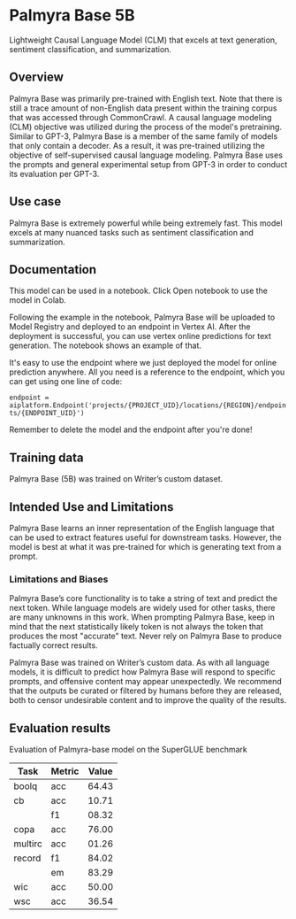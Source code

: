 # Palmyra Base 5B
Lightweight Causal Language Model (CLM) that excels at text generation, sentiment classification, and summarization.


## Overview

Palmyra Base was primarily pre-trained with English text. Note that there is still a trace amount of non-English data present within the training corpus that was accessed through CommonCrawl. A causal language modeling (CLM) objective was utilized during the process of the model's pretraining. Similar to GPT-3, Palmyra Base is a member of the same family of models that only contain a decoder. As a result, it was pre-trained utilizing the objective of self-supervised causal language modeling. Palmyra Base uses the prompts and general experimental setup from GPT-3 in order to conduct its evaluation per GPT-3.


## Use case
Palmyra Base is extremely powerful while being extremely fast. This model excels at many nuanced tasks such as sentiment classification and summarization.


## Documentation

This model can be used in a notebook. Click Open notebook to use the model in Colab.

Following the example in the notebook, Palmyra Base will be uploaded to Model Registry and deployed to an endpoint in Vertex AI. After the deployment is successful, you can use vertex online predictions for text generation. The notebook shows an example of that.

It's easy to use the endpoint where we just deployed the model for online prediction anywhere. All you need is a reference to the endpoint, which you can get using one line of code:

```endpoint = aiplatform.Endpoint('projects/{PROJECT_UID}/locations/{REGION}/endpoints/{ENDPOINT_UID}')```

Remember to delete the model and the endpoint after you're done!


## Training data

Palmyra Base (5B) was trained on Writer’s custom dataset.


## Intended Use and Limitations

Palmyra Base learns an inner representation of the English language that can be used to extract features useful for downstream tasks. However, the model is best at what it was pre-trained for which is generating text from a prompt.

### Limitations and Biases

Palmyra Base’s core functionality is to take a string of text and predict the next token. While language models are widely used for other tasks, there are many unknowns in this work. When prompting Palmyra Base, keep in mind that the next statistically likely token is not always the token that produces the most "accurate" text. Never rely on Palmyra Base to produce factually correct results.

Palmyra Base was trained on Writer’s custom data. As with all language models, it is difficult to predict how Palmyra Base will respond to specific prompts, and offensive content may appear unexpectedly. We recommend that the outputs be curated or filtered by humans before they are released, both to censor undesirable content and to improve the quality of the results.


## Evaluation results

Evaluation of Palmyra-base model on the SuperGLUE benchmark


|   Task     | Metric | Value |
|------------|--------|-------|
|   boolq    |  acc   | 64.43 |
|   cb       |  acc   | 10.71 |
|            |  f1    | 08.32 |
|   copa     |  acc   | 76.00 |
|   multirc  |  acc   | 01.26 |
|   record   |  f1    | 84.02 |
|            |  em    | 83.29 |
|   wic      |  acc   | 50.00 |
|   wsc      |  acc   | 36.54 |
